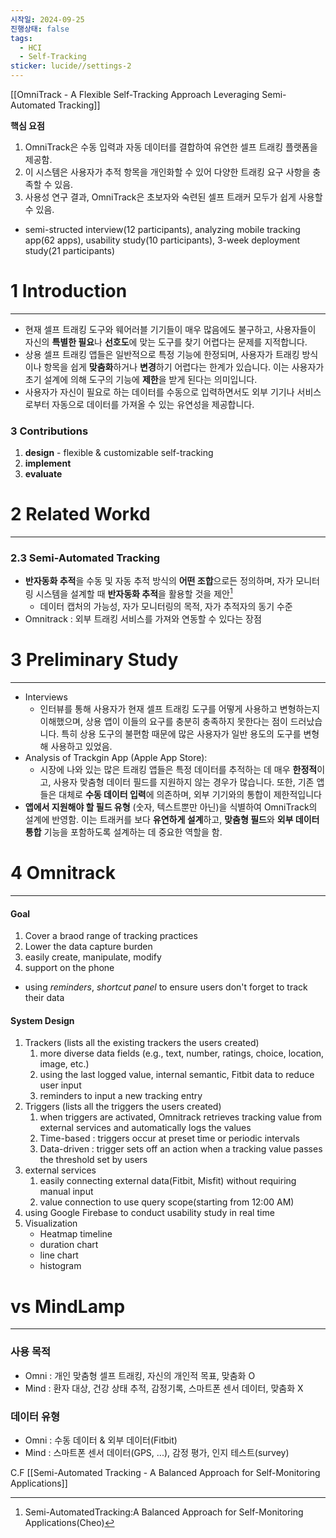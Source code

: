 ```yaml
---
시작일: 2024-09-25
진행상태: false
tags:
  - HCI
  - Self-Tracking
sticker: lucide//settings-2
---
```

[[OmniTrack - A Flexible Self-Tracking Approach Leveraging Semi-Automated Tracking]]

**핵심 요점**
1. OmniTrack은 수동 입력과 자동 데이터를 결합하여 유연한 셀프 트래킹 플랫폼을 제공함.
2. 이 시스템은 사용자가 추적 항목을 개인화할 수 있어 다양한 트래킹 요구 사항을 충족할 수 있음.
3. 사용성 연구 결과, OmniTrack은 초보자와 숙련된 셀프 트래커 모두가 쉽게 사용할 수 있음.

- semi-structed interview(12 participants), analyzing mobile tracking app(62 apps), usability study(10 participants), 3-week deployment study(21 participants)


# 1 Introduction
---
- 현재 셀프 트래킹 도구와 웨어러블 기기들이 매우 많음에도 불구하고, 사용자들이 자신의 **특별한 필요**나 **선호도**에 맞는 도구를 찾기 어렵다는 문제를 지적합니다.
- 상용 셀프 트래킹 앱들은 일반적으로 특정 기능에 한정되며, 사용자가 트래킹 방식이나 항목을 쉽게 **맞춤화**하거나 **변경**하기 어렵다는 한계가 있습니다. 이는 사용자가 초기 설계에 의해 도구의 기능에 **제한**을 받게 된다는 의미입니다.
- 사용자가 자신이 필요로 하는 데이터를 수동으로 입력하면서도 외부 기기나 서비스로부터 자동으로 데이터를 가져올 수 있는 유연성을 제공합니다.

### 3 Contributions
1. **design** - flexible & customizable self-tracking
2. **implement**
3. **evaluate**


# 2 Related Workd
---
### 2.3 Semi-Automated Tracking
- **반자동화 추적**을 수동 및 자동 추적 방식의 **어떤 조합**으로든 정의하며, 자가 모니터링 시스템을 설계할 때 **반자동화 추적**을 활용할 것을 제안[^1]
	- 데이터 캡처의 가능성, 자가 모니터링의 목적, 자가 추적자의 동기 수준
- Omnitrack : 외부 트래킹 서비스를 가져와 연동할 수 있다는 장점

[^1]: Semi-AutomatedTracking:A Balanced Approach for Self-Monitoring Applications(Cheo)

# 3 Preliminary Study
---
- Interviews
    - 인터뷰를 통해 사용자가 현재 셀프 트래킹 도구를 어떻게 사용하고 변형하는지 이해했으며, 상용 앱이 이들의 요구를 충분히 충족하지 못한다는 점이 드러났습니다. 특히 상용 도구의 불편함 때문에 많은 사용자가 일반 용도의 도구를 변형해 사용하고 있었음.
- Analysis of Trackgin App (Apple App Store):
    - 시장에 나와 있는 많은 트래킹 앱들은 특정 데이터를 추적하는 데 매우 **한정적**이고, 사용자 맞춤형 데이터 필드를 지원하지 않는 경우가 많습니다. 또한, 기존 앱들은 대체로 **수동 데이터 입력**에 의존하며, 외부 기기와의 통합이 제한적입니다
- **앱에서 지원해야 할 필드 유형** (숫자, 텍스트뿐만 아닌)을 식별하여 OmniTrack의 설계에 반영함. 이는 트래커를 보다 **유연하게 설계**하고, **맞춤형 필드**와 **외부 데이터 통합** 기능을 포함하도록 설계하는 데 중요한 역할을 함.


# 4 Omnitrack
---
#### Goal
1. Cover a braod range of tracking practices
2. Lower the data capture burden
3. easily create, manipulate, modify
4. support on the phone
- using *reminders*, *shortcut panel*  to ensure users don't forget to track their data

#### System Design
1. Trackers (lists all the existing trackers the users created)
	1. more diverse data fields (e.g., text, number, ratings, choice, location, image, etc.)
	2. using the last logged value, internal semantic, Fitbit data to reduce user input
	3. reminders to input a new tracking entry
2. Triggers (lists all the triggers the users created)
	1. when triggers are activated, Omnitrack retrieves tracking value from external services and automatically logs the values
	2. Time-based : triggers occur at preset time or periodic intervals
	3. Data-driven : trigger sets off an action when a tracking value passes the threshold set by users
3. external services
	1. easily connecting external data(Fitbit, Misfit) without requiring manual input
	2. value connection to use query scope(starting from 12:00 AM)
4. using Google Firebase to conduct usability study in real time
5. Visualization
	- Heatmap timeline
	- duration chart
	- line chart
	- histogram


# vs **M**indLamp
---
### 사용 목적
- Omni : 개인 맞춤형 셀프 트래킹, 자신의 개인적 목표, 맞춤화 O
- Mind : 환자 대상, 건강 상태 추적, 감정기록, 스마트폰 센서 데이터, 맞춤화 X

### 데이터 유형
- Omni : 수동 데이터 & 외부 데이터(Fitbit)
- Mind : 스마트폰 센서 데이터(GPS, ...), 감정 평가, 인지 테스트(survey)



C.F
[[Semi-Automated Tracking - A Balanced Approach for Self-Monitoring Applications]]